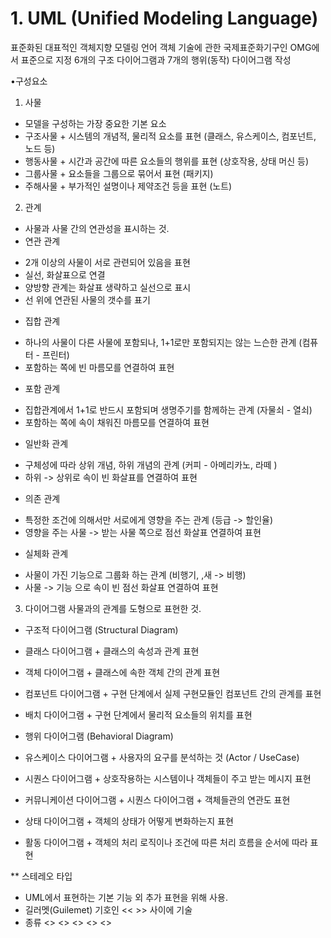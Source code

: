 # 1. UML (Unified Modeling Language)
표준화된 대표적인 객체지향 모델링 언어
객체 기술에 관한 국제표준화기구인 OMG에서 표준으로 지정
6개의 구조 다이어그램과 7개의 행위(동작) 다이어그램 작성

•구성요소
1) 사물
- 모델을 구성하는 가장 중요한 기본 요소
- 구조사물 + 시스템의 개념적, 물리적 요소를 표현 (클래스, 유스케이스, 컴포넌트, 노드 등)
- 행동사물 + 시간과 공간에 따른 요소들의 행위를 표현 (상호작용, 상태 머신 등)
- 그룹사물 + 요소들을 그룹으로 묶어서 표현 (패키지)
- 주해사물 + 부가적인 설명이나 제약조건 등을 표현 (노트)

2) 관계
- 사물과 사물 간의 연관성을 표시하는 것.
- 연관 관계
+ 2개 이상의 사물이 서로 관련되어 있음을 표현
+ 실선, 화살표으로 연결
+ 양방향 관계는 화살표 생략하고 실선으로 표시
+ 선 위에 연관된 사물의 갯수를 표기

- 집합 관계
+ 하나의 사물이 다른 사물에 포함되나, 1+1로만 포함되지는 않는 느슨한 관계 (컴퓨터 - 프린터)
+ 포함하는 쪽에 빈 마름모를 연결하여 표현 

- 포함 관계
+ 집합관계에서 1+1로 반드시 포함되며 생명주기를 함께하는 관계 (자물쇠 - 열쇠)
+ 포함하는 쪽에 속이 채워진 마름모를 연결하여 표현

- 일반화 관계
+ 구체성에 따라 상위 개념, 하위 개념의 관계 (커피 - 아메리카노, 라떼  )
+ 하위 -> 상위로 속이 빈 화살표를 연결하여 표현

- 의존 관계
+ 특정한 조건에 의해서만 서로에게 영향을 주는 관계 (등급 -> 할인율)
+ 영향을 주는 사물 -> 받는 사물 쪽으로 점선 화살표 연결하여 표현

- 실체화 관계
+ 사물이 가진 기능으로 그룹화 하는 관계 (비행기, ,새 -> 비행)
+ 사물 -> 기능 으로 속이 빈 점선 화살표 연결하여 표현

3) 다이어그램
사물과의 관계를 도형으로 표현한 것.

- 구조적 다이어그램  (Structural Diagram)
- 클래스 다이어그램 + 클래스의 속성과 관계 표현
- 객체 다이어그램 + 클래스에 속한 객체 간의 관계 표현
- 컴포넌트 다이어그램 + 구현 단계에서 실제 구현모듈인 컴포넌트 간의 관계를 표현
- 배치 다이어그램 + 구현 단계에서 물리적 요소들의 위치를 표현

- 행위 다이어그램 (Behavioral Diagram)
- 유스케이스 다이어그램 + 사용자의 요구를 분석하는 것  (Actor / UseCase)
- 시퀀스 다이어그램 + 상호작용하는 시스템이나 객체들이 주고 받는 메시지 표현
- 커뮤니케이션 다이어그램 + 시퀀스 다이어그램 + 객체들관의 연관도 표현
- 상태 다이어그램 + 객체의 상태가 어떻게 변화하는지 표현
- 활동 다이어그램 + 객체의 처리 로직이나 조건에 따른 처리 흐름을 순서에 따라 표현

** 스테레오 타입
- UML에서 표현하는 기본 기능 외 추가 표현을 위해 사용.
- 길러멧(Guilemet) 기호인 << >> 사이에 기술
- 종류
<<include>>
<<extend>>
<<interface>>
<<exception>>
<<constructor>>